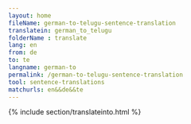 ```yaml
---
layout: home
fileName: german-to-telugu-sentence-translation
translatein: german_to_telugu
folderName : translate
lang: en
from: de
to: te
langname: german-to
permalink: /german-to-telugu-sentence-translation
tool: sentence-translations
matchurls: en&&de&&te
---
```

{% include section/translateinto.html %}
